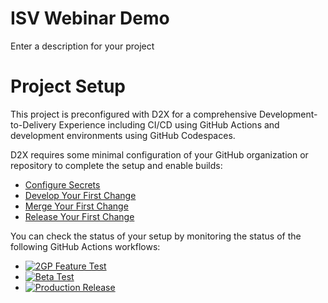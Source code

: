 # ISV Webinar Demo
Enter a description for your project

# Project Setup
This project is preconfigured with D2X for a comprehensive Development-to-Delivery Experience including CI/CD using GitHub Actions and development environments using GitHub Codespaces.

D2X requires some minimal configuration of your GitHub organization or repository to complete the setup and enable builds:
* [Configure Secrets](https://d2x.readthedocs.io/en/latest/tutorial/#secrets)
* [Develop Your First Change](https://d2x.readthedocs.io/en/latest/tutorial/#develop)
* [Merge Your First Change](https://d2x.readthedocs.io/en/latest/tutorial/#merge)
* [Release Your First Change](https://d2x.readthedocs.io/en/latest/tutorial/#release)

You can check the status of your setup by monitoring the status of the following GitHub Actions workflows:
* [![2GP Feature Test](https://github.com/muselab-d2x/ISV-Webinar-Demo/actions/workflows/feature.yml/badge.svg)](https://github.com/muselab-d2x/ISV-Webinar-Demo/actions/workflows/feature.yml)
* [![Beta Test](https://github.com/muselab-d2x/ISV-Webinar-Demo/actions/workflows/beta.yml/badge.svg)](https://github.com/muselab-d2x/ISV-Webinar-Demo/actions/workflows/beta.yml)
* [![Production Release](https://github.com/muselab-d2x/ISV-Webinar-Demo/actions/workflows/release.yml/badge.svg)](https://github.com/muselab-d2x/ISV-Webinar-Demo/actions/workflows/release.yml)

